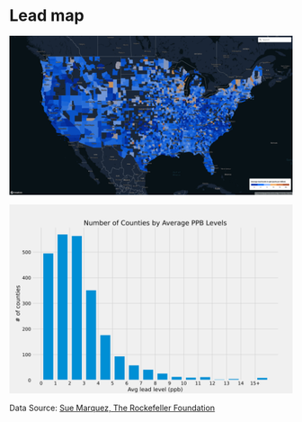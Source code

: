 # Lead map

[![alt text](leadmap_screenshot.png)](https://calvlu.github.io/leadmap/)

![Alt text](leadhist.svg)

Data Source: [Sue Marquez, The Rockefeller Foundation](https://github.com/datasciencerf/lead_water_acs_data)
